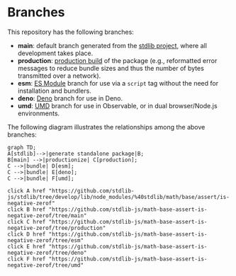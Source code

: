 <!--

@license Apache-2.0

Copyright (c) 2022 The Stdlib Authors.

Licensed under the Apache License, Version 2.0 (the "License");
you may not use this file except in compliance with the License.
You may obtain a copy of the License at

    http://www.apache.org/licenses/LICENSE-2.0

Unless required by applicable law or agreed to in writing, software
distributed under the License is distributed on an "AS IS" BASIS,
WITHOUT WARRANTIES OR CONDITIONS OF ANY KIND, either express or implied.
See the License for the specific language governing permissions and
limitations under the License.

-->

# Branches

This repository has the following branches:

-   **main**: default branch generated from the [stdlib project][stdlib-url], where all development takes place.
-   **production**: [production build][production-url] of the package (e.g., reformatted error messages to reduce bundle sizes and thus the number of bytes transmitted over a network).
-   **esm**: [ES Module][esm-url] branch for use via a `script` tag without the need for installation and bundlers.
-   **deno**: [Deno][deno-url] branch for use in Deno.
-   **umd**: [UMD][umd-url] branch for use in Observable, or in dual browser/Node.js environments.

The following diagram illustrates the relationships among the above branches:

```mermaid
graph TD;
A[stdlib]-->|generate standalone package|B;
B[main] -->|productionize| C[production];
C -->|bundle| D[esm];
C -->|bundle| E[deno];
C -->|bundle| F[umd];

click A href "https://github.com/stdlib-js/stdlib/tree/develop/lib/node_modules/%40stdlib/math/base/assert/is-negative-zerof"
click B href "https://github.com/stdlib-js/math-base-assert-is-negative-zerof/tree/main"
click C href "https://github.com/stdlib-js/math-base-assert-is-negative-zerof/tree/production"
click D href "https://github.com/stdlib-js/math-base-assert-is-negative-zerof/tree/esm"
click E href "https://github.com/stdlib-js/math-base-assert-is-negative-zerof/tree/deno"
click F href "https://github.com/stdlib-js/math-base-assert-is-negative-zerof/tree/umd"
```

[stdlib-url]: https://github.com/stdlib-js/stdlib/tree/develop/lib/node_modules/%40stdlib/math/base/assert/is-negative-zerof
[production-url]: https://github.com/stdlib-js/math-base-assert-is-negative-zerof/tree/production
[deno-url]: https://github.com/stdlib-js/math-base-assert-is-negative-zerof/tree/deno
[umd-url]: https://github.com/stdlib-js/math-base-assert-is-negative-zerof/tree/umd
[esm-url]: https://github.com/stdlib-js/math-base-assert-is-negative-zerof/tree/esm